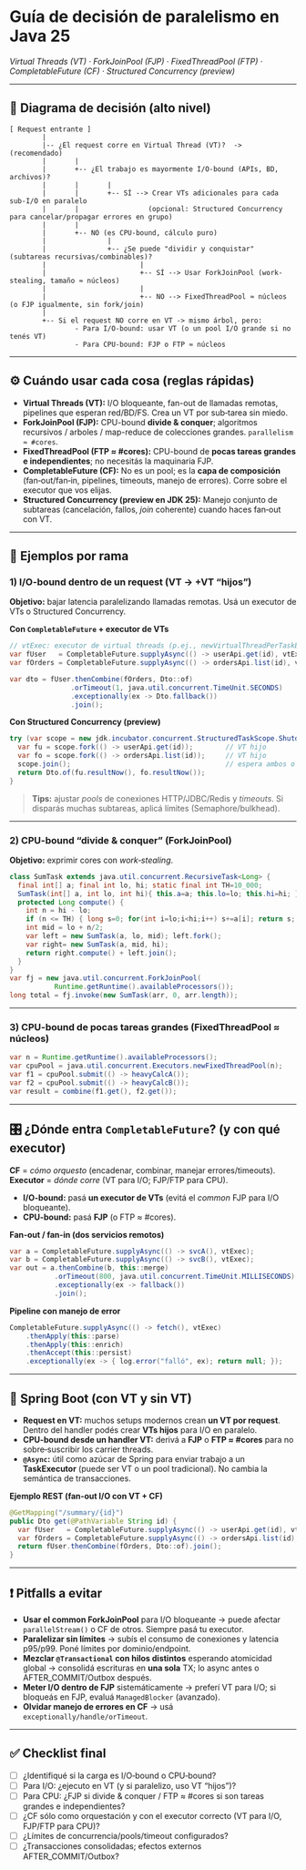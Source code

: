 # Guía de decisión de paralelismo en **Java 25**
*Virtual Threads (VT) · ForkJoinPool (FJP) · FixedThreadPool (FTP) · CompletableFuture (CF) · Structured Concurrency (preview)*

---

## 🧭 Diagrama de decisión (alto nivel)

```
[ Request entrante ]
        |
        |-- ¿El request corre en Virtual Thread (VT)?  -> (recomendado)
        |       |
        |       +-- ¿El trabajo es mayormente I/O-bound (APIs, BD, archivos)?
        |       |       |
        |       |       +-- SÍ --> Crear VTs adicionales para cada sub-I/O en paralelo
        |       |                 (opcional: Structured Concurrency para cancelar/propagar errores en grupo)
        |       |
        |       +-- NO (es CPU-bound, cálculo puro)
        |               |
        |               +-- ¿Se puede "dividir y conquistar" (subtareas recursivas/combinables)?
        |                       |
        |                       +-- SÍ --> Usar ForkJoinPool (work-stealing, tamaño ≈ núcleos)
        |                       |
        |                       +-- NO --> FixedThreadPool ≈ núcleos (o FJP igualmente, sin fork/join)
        |
        +-- Si el request NO corre en VT -> mismo árbol, pero:
                - Para I/O-bound: usar VT (o un pool I/O grande si no tenés VT)
                - Para CPU-bound: FJP o FTP ≈ núcleos
```

---

## ⚙️ Cuándo usar cada cosa (reglas rápidas)

- **Virtual Threads (VT):** I/O bloqueante, fan-out de llamadas remotas, pipelines que esperan red/BD/FS. Crea un VT por sub‑tarea sin miedo.
- **ForkJoinPool (FJP):** CPU-bound **divide & conquer**; algoritmos recursivos / arboles / map-reduce de colecciones grandes. `parallelism ≈ #cores`.
- **FixedThreadPool (FTP ≈ #cores):** CPU-bound de **pocas tareas grandes e independientes**; no necesitás la maquinaria FJP.
- **CompletableFuture (CF):** No es un pool; es la **capa de composición** (fan‑out/fan‑in, pipelines, timeouts, manejo de errores). Corre sobre el executor que vos elijas.
- **Structured Concurrency (preview en JDK 25):** Manejo conjunto de subtareas (cancelación, fallos, *join* coherente) cuando haces fan‑out con VT.

---

## 🧪 Ejemplos por rama

### 1) I/O-bound dentro de un request (VT → +VT “hijos”)
**Objetivo:** bajar latencia paralelizando llamadas remotas. Usá un executor de VTs o Structured Concurrency.

**Con `CompletableFuture` + executor de VTs**
```java
// vtExec: executor de virtual threads (p.ej., newVirtualThreadPerTaskExecutor() o VirtualThreadTaskExecutor en Spring)
var fUser   = CompletableFuture.supplyAsync(() -> userApi.get(id), vtExec);
var fOrders = CompletableFuture.supplyAsync(() -> ordersApi.list(id), vtExec);

var dto = fUser.thenCombine(fOrders, Dto::of)
               .orTimeout(1, java.util.concurrent.TimeUnit.SECONDS)
               .exceptionally(ex -> Dto.fallback())
               .join();
```

**Con Structured Concurrency (preview)**
```java
try (var scope = new jdk.incubator.concurrent.StructuredTaskScope.ShutdownOnFailure()) {
  var fu = scope.fork(() -> userApi.get(id));        // VT hijo
  var fo = scope.fork(() -> ordersApi.list(id));     // VT hijo
  scope.join();                                      // espera ambos o aborta si uno falla
  return Dto.of(fu.resultNow(), fo.resultNow());
}
```

> **Tips:** ajustar *pools* de conexiones HTTP/JDBC/Redis y *timeouts*. Si disparás muchas subtareas, aplicá límites (Semaphore/bulkhead).

---

### 2) CPU-bound “divide & conquer” (ForkJoinPool)
**Objetivo:** exprimir cores con *work‑stealing*.
```java
class SumTask extends java.util.concurrent.RecursiveTask<Long> {
  final int[] a; final int lo, hi; static final int TH=10_000;
  SumTask(int[] a, int lo, int hi){ this.a=a; this.lo=lo; this.hi=hi; }
  protected Long compute() {
    int n = hi - lo;
    if (n <= TH) { long s=0; for(int i=lo;i<hi;i++) s+=a[i]; return s; }
    int mid = lo + n/2;
    var left = new SumTask(a, lo, mid); left.fork();
    var right= new SumTask(a, mid, hi);
    return right.compute() + left.join();
  }
}
var fj = new java.util.concurrent.ForkJoinPool(
           Runtime.getRuntime().availableProcessors());
long total = fj.invoke(new SumTask(arr, 0, arr.length));
```

---

### 3) CPU-bound de pocas tareas grandes (FixedThreadPool ≈ núcleos)
```java
var n = Runtime.getRuntime().availableProcessors();
var cpuPool = java.util.concurrent.Executors.newFixedThreadPool(n);
var f1 = cpuPool.submit(() -> heavyCalcA());
var f2 = cpuPool.submit(() -> heavyCalcB());
var result = combine(f1.get(), f2.get());
```

---

## 🎛️ ¿Dónde entra `CompletableFuture`? (y con qué executor)

**CF** = *cómo orquesto* (encadenar, combinar, manejar errores/timeouts).
**Executor** = *dónde corre* (VT para I/O; FJP/FTP para CPU).

- **I/O-bound:** pasá **un executor de VTs** (evitá el *common* FJP para I/O bloqueante).
- **CPU-bound:** pasá **FJP** (o FTP ≈ #cores).

**Fan‑out / fan‑in (dos servicios remotos)**
```java
var a = CompletableFuture.supplyAsync(() -> svcA(), vtExec);
var b = CompletableFuture.supplyAsync(() -> svcB(), vtExec);
var out = a.thenCombine(b, this::merge)
           .orTimeout(800, java.util.concurrent.TimeUnit.MILLISECONDS)
           .exceptionally(ex -> fallback())
           .join();
```

**Pipeline con manejo de error**
```java
CompletableFuture.supplyAsync(() -> fetch(), vtExec)
    .thenApply(this::parse)
    .thenApply(this::enrich)
    .thenAccept(this::persist)
    .exceptionally(ex -> { log.error("falló", ex); return null; });
```

---

## 🧩 Spring Boot (con VT y sin VT)

- **Request en VT:** muchos setups modernos crean **un VT por request**. Dentro del handler podés crear **VTs hijos** para I/O en paralelo.
- **CPU-bound desde un handler VT:** derivá a **FJP** o **FTP ≈ #cores** para no sobre‑suscribir los carrier threads.
- **`@Async`:** útil como azúcar de Spring para enviar trabajo a un **TaskExecutor** (puede ser VT o un pool tradicional). No cambia la semántica de transacciones.

**Ejemplo REST (fan‑out I/O con VT + CF)**
```java
@GetMapping("/summary/{id}")
public Dto get(@PathVariable String id) {
  var fUser   = CompletableFuture.supplyAsync(() -> userApi.get(id), vtExec);
  var fOrders = CompletableFuture.supplyAsync(() -> ordersApi.list(id), vtExec);
  return fUser.thenCombine(fOrders, Dto::of).join();
}
```

---

## ❗ Pitfalls a evitar

- **Usar el common ForkJoinPool** para I/O bloqueante → puede afectar `parallelStream()` o CF de otros. Siempre pasá tu executor.
- **Paralelizar sin límites** → subís el consumo de conexiones y latencia p95/p99. Poné límites por dominio/endpoint.
- **Mezclar `@Transactional` con hilos distintos** esperando atomicidad global → consolidá escrituras en **una sola** TX; lo async antes o AFTER_COMMIT/Outbox después.
- **Meter I/O dentro de FJP** sistemáticamente → preferí VT para I/O; si bloqueás en FJP, evaluá `ManagedBlocker` (avanzado).
- **Olvidar manejo de errores en CF** → usá `exceptionally/handle/orTimeout`.

---

## ✅ Checklist final

- [ ] ¿Identifiqué si la carga es I/O‑bound o CPU‑bound?
- [ ] Para I/O: ¿ejecuto en VT (y si paralelizo, uso VT “hijos”)?
- [ ] Para CPU: ¿FJP si divide & conquer / FTP ≈ #cores si son tareas grandes e independientes?
- [ ] ¿CF sólo como orquestación y con el executor correcto (VT para I/O, FJP/FTP para CPU)?
- [ ] ¿Límites de concurrencia/pools/timeout configurados?
- [ ] ¿Transacciones consolidadas; efectos externos AFTER_COMMIT/Outbox?
